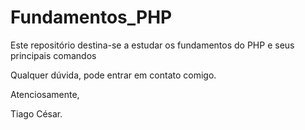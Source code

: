 # Fundamentos_PHP
Este repositório destina-se a estudar os fundamentos do PHP e seus principais comandos


Qualquer dúvida, pode entrar em contato comigo.

Atenciosamente,

Tiago César.
